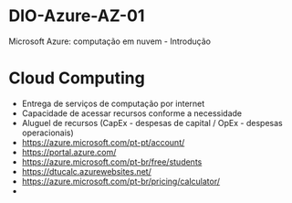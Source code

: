 # DIO-Azure-AZ-01
Microsoft Azure: computação em nuvem - Introdução

# Cloud Computing
- Entrega de serviços de computação por internet
- Capacidade de acessar recursos conforme a necessidade
- Aluguel de recursos (CapEx - despesas de capital / OpEx - despesas operacionais)
- https://azure.microsoft.com/pt-pt/account/
- https://portal.azure.com/
- https://azure.microsoft.com/pt-br/free/students
- https://dtucalc.azurewebsites.net/
- https://azure.microsoft.com/pt-br/pricing/calculator/
- 

